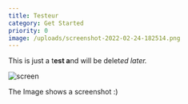 ```yaml
---
title: Testeur
category: Get Started
priority: 0
image: /uploads/screenshot-2022-02-24-182514.png
---
```

This is just a t**est a**nd will be delet*ed later.*

![screen](/uploads/screenshot-2022-02-24-182514.png "Title for img")

The Image shows a screenshot :)